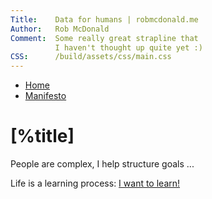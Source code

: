 ```yaml
---
Title:    Data for humans | robmcdonald.me
Author:   Rob McDonald
Comment:  Some really great strapline that
          I haven't thought up quite yet :)
CSS:      /build/assets/css/main.css
---
```


<nav class="gl-Nav">

- [Home](/)
- [Manifesto](/manifesto/)

</nav>

# [%title]

People are complex, I help structure goals ...

Life is a learning process: <a href="#">I want to learn!</a>
